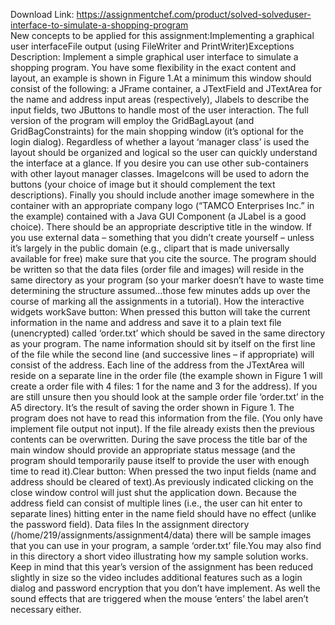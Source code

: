 Download Link: https://assignmentchef.com/product/solved-solveduser-interface-to-simulate-a-shopping-program
<br>
New concepts to be applied for this assignment:Implementing a graphical user interfaceFile output (using FileWriter and PrintWriter)Exceptions Description: Implement a simple graphical user interface to simulate a shopping program. You have some flexibility in the exact content and layout, an example is shown in Figure 1.At a minimum this window should consist of the following: a JFrame container, a JTextField and JTextArea for the name and address input areas (respectively), Jlabels to describe the input fields, two JButtons to handle most of the user interaction. The full version of the program will employ the GridBagLayout (and GridBagConstraints) for the main shopping window (it’s optional for the login dialog). Regardless of whether a layout ‘manager class’ is used the layout should be organized and logical so the user can quickly understand the interface at a glance. If you desire you can use other sub-containers with other layout manager classes. ImageIcons will be used to adorn the buttons (your choice of image but it should complement the text descriptions). Finally you should include another image somewhere in the container with an appropriate company logo (“TAMCO Enterprises Inc.” in the example) contained with a Java GUI Component (a JLabel is a good choice). There should be an appropriate descriptive title in the window. If you use external data – something that you didn’t create yourself – unless it’s largely in the public domain (e.g., clipart that is made universally available for free) make sure that you cite the source. The program should be written so that the data files (order file and images) will reside in the same directory as your program (so your marker doesn’t have to waste time determining the structure assumed…those few minutes adds up over the course of marking all the assignments in a tutorial). How the interactive widgets workSave button: When pressed this button will take the current information in the name and address and save it to a plain text file (unencrypted) called ‘order.txt’ which should be saved in the same directory as your program. The name information should sit by itself on the first line of the file while the second line (and successive lines – if appropriate) will consist of the address. Each line of the address from the JTextArea will reside on a separate line in the order file (the example shown in Figure 1 will create a order file with 4 files: 1 for the name and 3 for the address). If you are still unsure then you should look at the sample order file ‘order.txt’ in the A5 directory. It’s the result of saving the order shown in Figure 1. The program does not have to read this information from the file. (You only have implement file output not input). If the file already exists then the previous contents can be overwritten. During the save process the title bar of the main window should provide an appropriate status message (and the program should temporarily pause itself to provide the user with enough time to read it).Clear button: When pressed the two input fields (name and address should be cleared of text).As previously indicated clicking on the close window control will just shut the application down. Because the address field can consist of multiple lines (i.e., the user can hit enter to separate lines) hitting enter in the name field should have no effect (unlike the password field). Data files In the assignment directory (/home/219/assignments/assignment4/data) there will be sample images that you can use in your program, a sample ‘order.txt’ file.You may also find in this directory a short video illustrating how my sample solution works. Keep in mind that this year’s version of the assignment has been reduced slightly in size so the video includes additional features such as a login dialog and password encryption that you don’t have implement. As well the sound effects that are triggered when the mouse ‘enters’ the label aren’t necessary either.